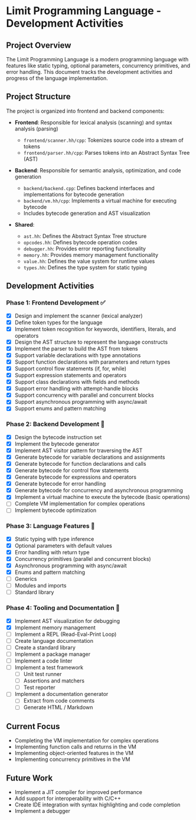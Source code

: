 # Limit Programming Language - Development Activities

## Project Overview
The Limit Programming Language is a modern programming language with features like static typing, optional parameters, concurrency primitives, and error handling. This document tracks the development activities and progress of the language implementation.

## Project Structure
The project is organized into frontend and backend components:

- **Frontend**: Responsible for lexical analysis (scanning) and syntax analysis (parsing)
  - `frontend/scanner.hh/cpp`: Tokenizes source code into a stream of tokens
  - `frontend/parser.hh/cpp`: Parses tokens into an Abstract Syntax Tree (AST)

- **Backend**: Responsible for semantic analysis, optimization, and code generation
  - `backend/backend.cpp`: Defines backend interfaces and implementations for bytecode generation
  - `backend/vm.hh/cpp`: Implements a virtual machine for executing bytecode
  - Includes bytecode generation and AST visualization

- **Shared**:
  - `ast.hh`: Defines the Abstract Syntax Tree structure
  - `opcodes.hh`: Defines bytecode operation codes
  - `debugger.hh`: Provides error reporting functionality
  - `memory.hh`: Provides memory management functionality
  - `value.hh`: Defines the value system for runtime values
  - `types.hh`: Defines the type system for static typing

## Development Activities

### Phase 1: Frontend Development ✅
- [x] Design and implement the scanner (lexical analyzer)
- [x] Define token types for the language
- [x] Implement token recognition for keywords, identifiers, literals, and operators
- [x] Design the AST structure to represent the language constructs
- [x] Implement the parser to build the AST from tokens
- [x] Support variable declarations with type annotations
- [x] Support function declarations with parameters and return types
- [x] Support control flow statements (if, for, while)
- [x] Support expression statements and operators
- [x] Support class declarations with fields and methods
- [x] Support error handling with attempt-handle blocks
- [x] Support concurrency with parallel and concurrent blocks
- [x] Support asynchronous programming with async/await
- [x] Support enums and pattern matching

### Phase 2: Backend Development 🔄
- [x] Design the bytecode instruction set
- [x] Implement the bytecode generator
- [x] Implement AST visitor pattern for traversing the AST
- [x] Generate bytecode for variable declarations and assignments
- [x] Generate bytecode for function declarations and calls
- [x] Generate bytecode for control flow statements
- [x] Generate bytecode for expressions and operators
- [x] Generate bytecode for error handling
- [x] Generate bytecode for concurrency and asynchronous programming
- [x] Implement a virtual machine to execute the bytecode (basic operations)
- [ ] Complete VM implementation for complex operations
- [ ] Implement bytecode optimization

### Phase 3: Language Features 🔄
- [x] Static typing with type inference
- [x] Optional parameters with default values
- [x] Error handling with return type
- [x] Concurrency primitives (parallel and concurrent blocks)
- [x] Asynchronous programming with async/await
- [x] Enums and pattern matching
- [ ] Generics
- [ ] Modules and imports
- [ ] Standard library

### Phase 4: Tooling and Documentation 🔄
- [x] Implement AST visualization for debugging
- [x] Implement memory management
- [ ] Implement a REPL (Read-Eval-Print Loop)
- [ ] Create language documentation
- [ ] Create a standard library
- [ ] Implement a package manager
- [ ] Implement a code linter
- [ ] Implement a test framework  
  - [ ] Unit test runner  
  - [ ] Assertions and matchers  
  - [ ] Test reporter  
- [ ] Implement a documentation generator  
  - [ ] Extract from code comments  
  - [ ] Generate HTML / Markdown  

## Current Focus
- Completing the VM implementation for complex operations
- Implementing function calls and returns in the VM
- Implementing object-oriented features in the VM
- Implementing concurrency primitives in the VM

## Future Work
- Implement a JIT compiler for improved performance
- Add support for interoperability with C/C++
- Create IDE integration with syntax highlighting and code completion
- Implement a debugger